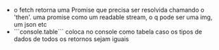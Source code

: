 <ul>
<li>o fetch retorna uma Promise que precisa ser resolvida
chamando o 'then'. uma promise como um readable stream, 
o q pode ser uma img, um json etc
</li>
<li>
```console.table```
coloca no console como tabela caso os tipos de dados de todos 
os retornos sejam iguais
</li>
</ul>


